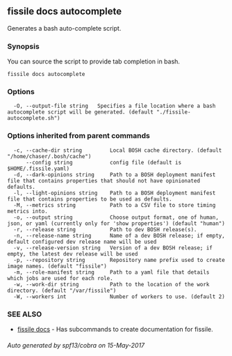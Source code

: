 ## fissile docs autocomplete

Generates a bash auto-complete script.

### Synopsis



You can source the script to provide tab completion in bash.


```
fissile docs autocomplete
```

### Options

```
  -O, --output-file string   Specifies a file location where a bash autocomplete script will be generated. (default "./fissile-autocomplete.sh")
```

### Options inherited from parent commands

```
  -c, --cache-dir string         Local BOSH cache directory. (default "/home/chaser/.bosh/cache")
      --config string            config file (default is $HOME/.fissile.yaml)
  -d, --dark-opinions string     Path to a BOSH deployment manifest file that contains properties that should not have opinionated defaults.
  -l, --light-opinions string    Path to a BOSH deployment manifest file that contains properties to be used as defaults.
  -M, --metrics string           Path to a CSV file to store timing metrics into.
  -o, --output string            Choose output format, one of human, json, or yaml (currently only for 'show properties') (default "human")
  -r, --release string           Path to dev BOSH release(s).
  -n, --release-name string      Name of a dev BOSH release; if empty, default configured dev release name will be used
  -v, --release-version string   Version of a dev BOSH release; if empty, the latest dev release will be used
  -p, --repository string        Repository name prefix used to create image names. (default "fissile")
  -m, --role-manifest string     Path to a yaml file that details which jobs are used for each role.
  -w, --work-dir string          Path to the location of the work directory. (default "/var/fissile")
  -W, --workers int              Number of workers to use. (default 2)
```

### SEE ALSO
* [fissile docs](fissile_docs.md)	 - Has subcommands to create documentation for fissile.

###### Auto generated by spf13/cobra on 15-May-2017
